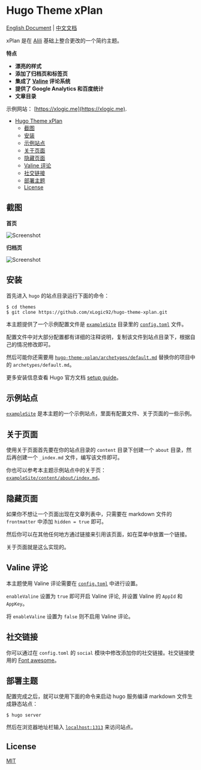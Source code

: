 # Hugo Theme xPlan

[English Document](https://github.com/xLogic92/hugo-theme-xplan/blob/master/README.md) | [中文文档](https://github.com/xLogic92/hugo-theme-xplan/blob/master/README_zh-cn.md)

xPlan 是在 [Alili](https://alili.tech/) 基础上整合更改的一个简约主题。

**特点**

+ **漂亮的样式**
+ **添加了归档页和标签页**
+ **集成了 [Valine](https://valine.js.org) 评论系统**
+ **提供了 Google Analytics 和百度统计**
+ **文章目录**

示例网站： [https://xlogic.me](https://xlogic.me).

<!-- TOC depthFrom:1 depthTo:6 withLinks:1 updateOnSave:1 orderedList:0 -->

- [Hugo Theme xPlan](#hugo-theme-xplan)
	- [截图](#截图)
	- [安装](#安装)
	- [示例站点](#示例站点)
	- [关于页面](#关于页面)
	- [隐藏页面](#隐藏页面)
	- [Valine 评论](#Valine-评论)
	- [社交链接](#社交链接)
	- [部署主题](#部署主题)
	- [License](#license)

<!-- /TOC -->

## 截图

**首页**

![Screenshot](https://github.com/xLogic92/hugo-theme-xplan/blob/master/images/screenshot.png)

**归档页**

![Screenshot](https://github.com/xLogic92/hugo-theme-xplan/blob/master/images/archive.png)

## 安装

首先进入 `hugo` 的站点目录运行下面的命令：

```
$ cd themes
$ git clone https://github.com/xLogic92/hugo-theme-xplan.git
```

本主题提供了一个示例配置文件是 [`exampleSite`](https://github.com/xLogic92/hugo-theme-xplan/tree/master/exampleSite) 目录里的 [`config.toml`](https://github.com/xLogic92/hugo-theme-xplan/blob/master/exampleSite/config.toml) 文件。

配置文件中对大部分配置都有详细的注释说明，复制该文件到站点目录下，根据自己的情况修改即可。

然后可能你还需要用 [`hugo-theme-xplan/archetypes/default.md`](https://github.com/xLogic92/hugo-theme-xplan/tree/master/archetypes/default.md) 替换你的项目中的 `archetypes/default.md`。

更多安装信息查看 Hugo 官方文档 [setup guide](//gohugo.io/overview/installing/)。

## 示例站点

[`exampleSite`](https://github.com/xLogic92/hugo-theme-xplan/tree/master/exampleSite) 是本主题的一个示例站点，里面有配置文件、关于页面的一些示例。

## 关于页面

使用关于页面首先要在你的站点目录的 `content` 目录下创建一个 `about` 目录，然后再创建一个 `_index.md` 文件，编写该文件即可。

你也可以参考本主题示例站点中的关于页：[`exampleSite/content/about/index.md`](https://github.com/xLogic92/hugo-theme-xplan/blob/master/exampleSite/content/about/index.md)。

## 隐藏页面

如果你不想让一个页面出现在文章列表中，只需要在 markdown 文件的 `frontmatter` 中添加 `hidden = true` 即可。

然后你可以在其他任何地方通过链接来引用该页面，如在菜单中放置一个链接。

关于页面就是这么实现的。

## Valine 评论

本主题使用 Valine 评论需要在 [`config.toml`](https://github.com/xLogic92/hugo-theme-xplan/blob/master/exampleSite/config.toml) 中进行设置。

`enableValine` 设置为 `true` 即可开启 Valine 评论, 并设置 Valine 的 `AppId` 和 `AppKey`。

将 `enableValine` 设置为 `false` 则不启用 Valine 评论。

## 社交链接

你可以通过在 `config.toml` 的 `social` 模块中修改添加你的社交链接。社交链接使用的 [Font awesome](https://fortawesome.github.io/Font-Awesome/)。

## 部署主题

配置完成之后，就可以使用下面的命令来启动 hugo 服务编译 markdown 文件生成静态站点：

```
$ hugo server
```

然后在浏览器地址栏输入 [`localhost:1313`](http://localhost:1313) 来访问站点。

## License

[MIT](https://github.com/xLogic92/hugo-theme-xplan/blob/master/LICENSE.md)
